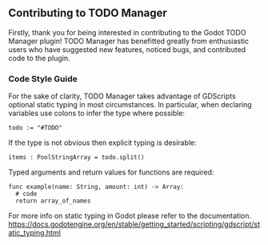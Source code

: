 ## Contributing to TODO Manager
Firstly, thank you for being interested in contributing to the Godot TODO Manager plugin!
TODO Manager has benefitted greatly from enthusiastic users who have suggested new features, noticed bugs, and contributed code to the plugin.

### Code Style Guide
For the sake of clarity, TODO Manager takes advantage of GDScripts optional static typing in most circumstances.
In particular, when declaring variables use colons to infer the type where possible:

`todo := "#TODO"`

If the type is not obvious then explicit typing is desirable:

`items : PoolStringArray = todo.split()`

Typed arguments and return values for functions are required:
```
func example(name: String, amount: int) -> Array:
  # code
  return array_of_names
```

For more info on static typing in Godot please refer to the documentation.
https://docs.godotengine.org/en/stable/getting_started/scripting/gdscript/static_typing.html
